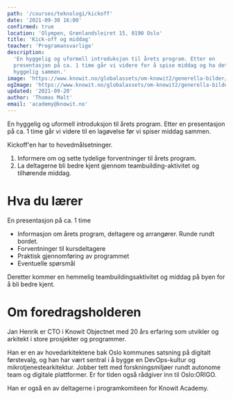 ```yaml
---
path: '/courses/teknologi/kickoff'
date: '2021-09-30 16:00'
confirmed: true
location: 'Olympen, Grønlandsleiret 15, 0190 Oslo'
title: 'Kick-off og middag'
teacher: 'Programansvarlige'
description:
  'En hyggelig og uformell introduksjon til årets program. Etter en
  presentasjon på ca. 1 time går vi videre for å spise middag og ha det
  hyggelig sammen.'
image: 'https://www.knowit.no/globalassets/om-knowit2/generella-bilder/colleagues-having-a-coffee-1500x1000.jpg'
ogImage: 'https://www.knowit.no/globalassets/om-knowit2/generella-bilder/colleagues-having-a-coffee-1500x1000.jpg'
updated: '2021-09-20'
author: 'Thomas Malt'
email: 'academy@knowit.no'
---
```


En hyggelig og uformell introduksjon til årets program. Etter en presentasjon
på ca. 1 time går vi videre til en lagøvelse før vi spiser middag sammen.

Kickoff'en har to hovedmålsetninger.

1. Informere om og sette tydelige forventninger til årets program.
2. La deltagerne bli bedre kjent gjennom teambuilding-aktivitet og tilhørende
   middag.

# Hva du lærer

En presentasjon på ca. 1 time

- Informasjon om årets program, deltagere og arrangører. Runde rundt bordet.
- Forventninger til kursdeltagere
- Praktisk gjennomføring av programmet
- Eventuelle spørsmål

Deretter kommer en hemmelig teambuildingsaktivitet og middag på byen for å bli
bedre kjent.

# Om foredragsholderen

Jan Henrik er CTO i Knowit Objectnet med 20 års erfaring som utvikler og
arkitekt i store prosjekter og programmer.

Han er en av hovedarkitektene bak Oslo kommunes satsning på digitalt
førstevalg, og han har vært sentral i å bygge en DevOps-kultur og
mikrotjenestearkitektur. Jobber tett med forskningsmiljøer rundt autonome team
og digitale plattformer. Er for tiden også rådgiver inn til Oslo:ORIGO.

Han er også en av deltagerne i programkomiteen for Knowit Academy.
